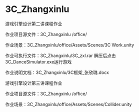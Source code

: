 # 3C_Zhangxinlu

游戏引擎设计第二讲课程作业


作业项目源文件：3C_Zhangxinlu /office/

作业场景：3C_Zhangxinlu/office/Assets/Scenes/3C Work.unity


作业可执行文件：3C_Zhangxinlu/3C_zxl.rar  解压后点击3C_DanceSimulator.exe运行游戏


作业说明文档：3C_Zhangxinlu/3C框架_张欣璐.docx




游戏引擎设计第三讲课程作业

作业项目源文件：3C_Zhangxinlu /office/

作业场景：3C_Zhangxinlu/office/Assets/Scenes/Collider.unity


